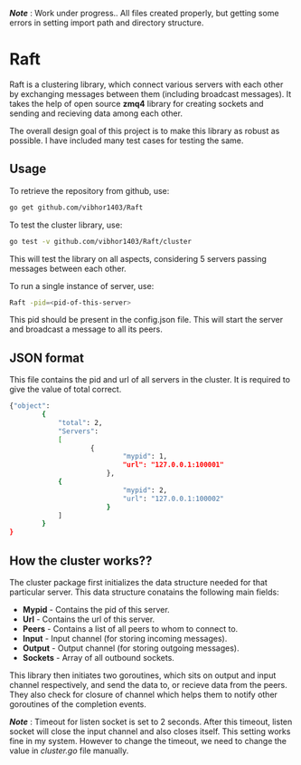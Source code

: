 ***Note*** : Work under progress.. All files created properly, but getting some errors in setting import path and directory structure.



Raft
=========

Raft is a clustering library, which connect various servers with each other by exchanging messages between them (including broadcast messages). It takes the help of open source **zmq4** library for creating sockets and sending and recieving data among each other. 

The overall design goal of this project is to make this library as robust as possible. I have included many test cases for testing the same.

Usage
--------------
To retrieve the repository from github, use: 
```sh
go get github.com/vibhor1403/Raft
```
To test the cluster library, use:
```sh
go test -v github.com/vibhor1403/Raft/cluster
```
This will test the library on all aspects, considering 5 servers passing messages between each other.

To run a single instance of server, use:
```sh
Raft -pid=<pid-of-this-server>
```
This pid should be present in the config.json file. This will start the server and broadcast a message to all its peers.

JSON format
----------------
This file contains the pid and url of all servers in the cluster. It is required to give the value of total correct.
```sh
{"object": 
        {
       		"total": 2,
       		"Servers":
       		[
               		{
                       		"mypid": 1,
                       		"url": "127.0.0.1:100001"
                       	},
			{
                       		"mypid": 2,
                       		"url": "127.0.0.1:100002"
                       	}
       		]
    	}
}
```

How the cluster works??
------------------------

The cluster package first initializes the data structure needed for that particular server. This data structure conatains the following main fields:
* **Mypid** - Contains the pid of this server.
* **Url** - Contains the url of this server.
* **Peers** - Contains a list of all peers to whom to connect to.
* **Input** - Input channel (for storing incoming messages).
* **Output** - Output channel (for storing outgoing messages).
* **Sockets** - Array of all outbound sockets.
              
This library then initiates two goroutines, which sits on output and input channel respectively, and send the data to, or recieve data from the peers. They also check for closure of channel which helps them to notify other goroutines of the completion events.

***Note*** : Timeout for listen socket is set to 2 seconds. After this timeout, listen socket will close the input channel and also closes itself. This setting works fine in my system. However to change the timeout, we need to change the value in _cluster.go_ file manually.
